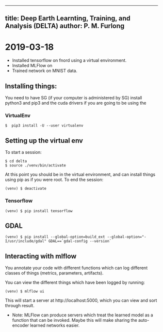 ------
title: Deep Earth Learnting, Training, and Analysis (DELTA)
author: P. M. Furlong
------

# 2019-03-18

- Installed tensorflow on fnord using a virtual environment.
- Installed MLFlow on 
- Trained network on MNIST data.

## Installing things:

You need to have SG (if your computer is administered by SG) install python3 and pip3 and the cuda drivers if you are going to be using the

### VirtualEnv

~~~~~ {#install-venv .shell}
$  pip3 install -U --user virtualenv
~~~~~

## Setting up the virtual env

To start a session:

~~~~~ {#start-venv .shell}
$ cd delta
$ source ./venv/bin/activate
~~~~~

At this point you should be in the virtual environment, and can install things using pip as if you were root.  To end the session:


~~~~~ {#end-venv .shell}
(venv) $ deactivate
~~~~~

### Tensorflow

~~~~~ {#install-tensorflow .shell}
(venv) $ pip install tensorflow
~~~~~

## GDAL

~~~~~ {#install-gdal .shell}
(venv) $ pip install --global-option=build_ext --global-option="-I/usr/include/gdal" GDAL==`gdal-config --version`
~~~~~ 


## Interacting with mlflow

You annotate your code with different functions which can log different classes of things (metrics, parameters, artifacts).  

You can view the different things which have been logged by running:

~~~
(venv) $ mlflow ui
~~~ 

This will start a server at http://localhost:5000, which you can view and sort through result.

- Note: MLFlow can produce servers which treat the learned model as a function that can be invoked. Maybe this will make sharing the auto-encoder learned networks easier. 
